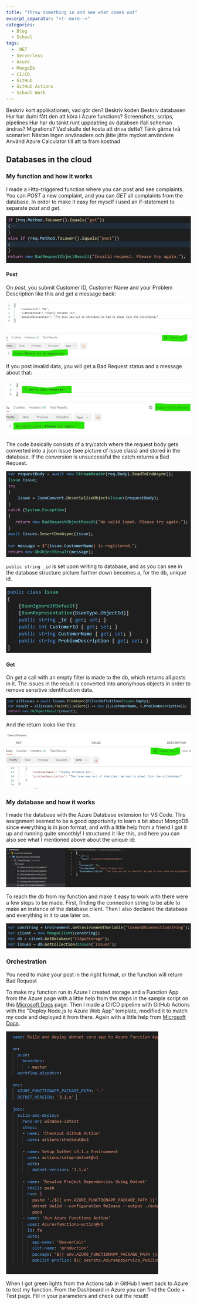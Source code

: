```yaml
---
title: "Throw something in and see what comes out"
excerpt_separator: "<!--more-->"
categories:
  - Blog
  - School
tags:
  - .NET
  - Serverless
  - Azure
  - MongoDb
  - CI/CD
  - GitHub
  - GitHub Actions
  - School Work
---
```



Beskriv kort applikationen, vad gör den?
Beskriv koden
Beskriv databasen
Hur har du/ni fått den att köra i Azure functions? Screenshots, scrips, pipelines
Hur har du tänkt runt uppdatring av databsen ifall scheman ändras? Migrations?
Vad skulle det kosta att driva detta? Tänk gärna två scenarier: Nästan ingen använadere och jätte jätte mycket användere
Använd Azure Calculator till att ta fram kostnad



## Databases in the cloud

### My function and how it works 

I made a Http-triggered function where you can post and see complaints. You can *POST* a new complaint, and you can *GET* all complaints from the database.
In order to make it easy for myself i used an if-statement to separate *post* and *get*.  

![The if-statement](https://raw.githubusercontent.com/Baverstrand/Baverstrand.github.io/master/img/210922if.jpg)

#### Post

On *post*, you submit Customer ID, Customer Name and your Problem Description like this and get a message back:

![Post in Postman](https://raw.githubusercontent.com/Baverstrand/Baverstrand.github.io/master/img/210922postresult.jpg)

If you post invalid data, you will get a Bad Request status and a message about that:

![Post bad in Postman](https://raw.githubusercontent.com/Baverstrand/Baverstrand.github.io/master/img/210922postbadresult.jpg)

The code basically consists of a try/catch where the request body gets converted into a json Issue (see picture of Issue class) and stored in the database. If the conversion is unsuccessful the catch returns a Bad Request.

![Post code](https://raw.githubusercontent.com/Baverstrand/Baverstrand.github.io/master/img/210922post.jpg)

`public string _id` is set upon writing to database, and as you can see in the database structure picture further down becomes a, for the db, unique id. 

![Issue class](https://raw.githubusercontent.com/Baverstrand/Baverstrand.github.io/master/img/210922issue.jpg)

#### Get

On *get* a call with an empty filter is made to the db, which returns all posts in it. The issues in the result is converted into anonymous objects in order to remove sensitive identification data. 

![Get code](https://raw.githubusercontent.com/Baverstrand/Baverstrand.github.io/master/img/210922get.jpg)

And the return looks like this:

![Get result](https://raw.githubusercontent.com/Baverstrand/Baverstrand.github.io/master/img/210922getresult.jpg)

### My database and how it works

I made the database with the Azure Database extension for VS Code.
This assignment seemed to be a good opportunity to learn a bit about MongoDB since everything is in json format, and with a little help from a friend I got it up and running quite smoothly! I structured it like this, and here you can also see what I mentioned above about the unique id:

![Db structure](https://raw.githubusercontent.com/Baverstrand/Baverstrand.github.io/master/img/210922db.jpg)

To reach the db from my function and make it easy to work with there were a few steps to be made. First, finding the connection string to be able to make an instance of the database client. Then I also declared the database and everything in it to use later on. 

![Db connection](https://raw.githubusercontent.com/Baverstrand/Baverstrand.github.io/master/img/210922dbconnect.jpg)

### Orchestration









You need to make your post in the right format, or the function will return Bad Request

To make my function run in Azure I created storage and a Function App from the Azure page with a little help from the steps in the sample script on this [Microsoft Docs](https://docs.microsoft.com/en-us/azure/azure-functions/scripts/functions-cli-create-function-app-github-continuous)  page. Then I made a CI/CD pipeline with GitHub Actions with the "Deploy Node.js to Azure Web App" template, modified it to match my code and deployed it from there. Again with a little help from [Microsoft Docs](https://docs.microsoft.com/en-us/azure/azure-functions/functions-how-to-github-actions?tabs=dotnet). 

![YAML file](https://raw.githubusercontent.com/Baverstrand/Baverstrand.github.io/master/img/210917yaml.JPG)

When I got green lights from the Actions tab in GitHub I went back to Azure to test my function. 
From the Dashboard in Azure you can find the Code + Test page. Fill in your parameters and check out the result!

